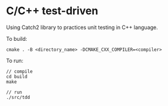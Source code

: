 # C/C++ test-driven

Using Catch2 library to practices unit testing in C++ language.

To build:

``` build
cmake . -B <directory_name> -DCMAKE_CXX_COMPILER=<compiler>
```

To run:
```
// compile
cd build
make

// run
./src/tdd
```

